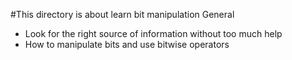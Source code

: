 #This directory is about learn bit manipulation
General
- Look for the right source of information without too much help
- How to manipulate bits and use bitwise operators
